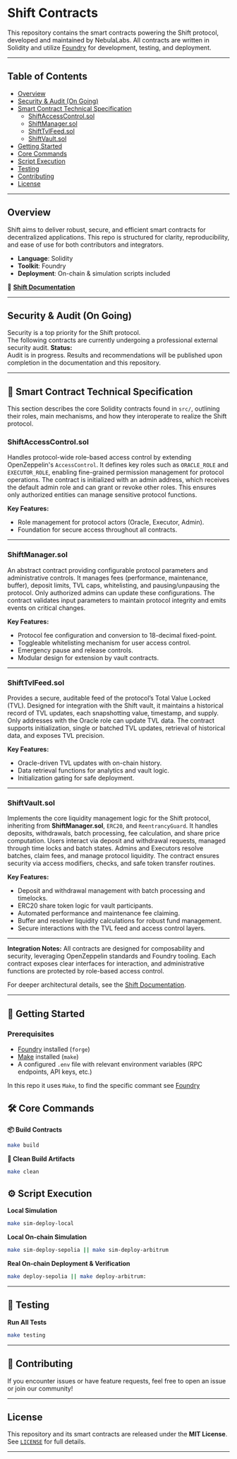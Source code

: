 # Shift Contracts

This repository contains the smart contracts powering the Shift protocol, developed and maintained by NebulaLabs. All contracts are written in Solidity and utilize [Foundry](https://book.getfoundry.sh/) for development, testing, and deployment.

---

## Table of Contents

- [Overview](#overview)
- [Security & Audit (On Going)](#security--audit-on-going)
- [Smart Contract Technical Specification](#smart-contract-technical-specification)
  - [ShiftAccessControl.sol](#shiftaccesscontrolsol)
  - [ShiftManager.sol](#shiftmanagersol)
  - [ShiftTvlFeed.sol](#shifttvlfeedsol)
  - [ShiftVault.sol](#shiftvaultsol)
- [Getting Started](#-getting-started)
- [Core Commands](#-core-commands)
- [Script Execution](#-script-execution)
- [Testing](#-testing)
- [Contributing](#-contributing)
- [License](#license)

---

## Overview

Shift aims to deliver robust, secure, and efficient smart contracts for decentralized applications. This repo is structured for clarity, reproducibility, and ease of use for both contributors and integrators.

- **Language**: Solidity
- **Toolkit**: Foundry
- **Deployment**: On-chain & simulation scripts included

🔗 **[Shift Documentation](https://nebulalabs-organization.gitbook.io/shift/)**

---

## Security & Audit (On Going)

Security is a top priority for the Shift protocol.  
The following contracts are currently undergoing a professional external security audit.
**Status:**  
Audit is in progress. Results and recommendations will be published upon completion in the documentation and this repository.

---

## 📄 Smart Contract Technical Specification

This section describes the core Solidity contracts found in `src/`, outlining their roles, main mechanisms, and how they interoperate to realize the Shift protocol.

### **ShiftAccessControl.sol**

Handles protocol-wide role-based access control by extending OpenZeppelin's `AccessControl`. It defines key roles such as `ORACLE_ROLE` and `EXECUTOR_ROLE`, enabling fine-grained permission management for protocol operations. The contract is initialized with an admin address, which receives the default admin role and can grant or revoke other roles. This ensures only authorized entities can manage sensitive protocol functions.

**Key Features:**
- Role management for protocol actors (Oracle, Executor, Admin).
- Foundation for secure access throughout all contracts.

---

### **ShiftManager.sol**

An abstract contract providing configurable protocol parameters and administrative controls. It manages fees (performance, maintenance, buffer), deposit limits, TVL caps, whitelisting, and pausing/unpausing the protocol. Only authorized admins can update these configurations. The contract validates input parameters to maintain protocol integrity and emits events on critical changes.

**Key Features:**
- Protocol fee configuration and conversion to 18-decimal fixed-point.
- Toggleable whitelisting mechanism for user access control.
- Emergency pause and release controls.
- Modular design for extension by vault contracts.

---

### **ShiftTvlFeed.sol**

Provides a secure, auditable feed of the protocol’s Total Value Locked (TVL). Designed for integration with the Shift vault, it maintains a historical record of TVL updates, each snapshotting value, timestamp, and supply. Only addresses with the Oracle role can update TVL data. The contract supports initialization, single or batched TVL updates, retrieval of historical data, and exposes TVL precision.

**Key Features:**
- Oracle-driven TVL updates with on-chain history.
- Data retrieval functions for analytics and vault logic.
- Initialization gating for safe deployment.

---

### **ShiftVault.sol**

Implements the core liquidity management logic for the Shift protocol, inheriting from **ShiftManager.sol**, `ERC20`, and `ReentrancyGuard`. It handles deposits, withdrawals, batch processing, fee calculation, and share price computation. Users interact via deposit and withdrawal requests, managed through time locks and batch states. Admins and Executors resolve batches, claim fees, and manage protocol liquidity. The contract ensures security via access modifiers, checks, and safe token transfer routines.

**Key Features:**
- Deposit and withdrawal management with batch processing and timelocks.
- ERC20 share token logic for vault participants.
- Automated performance and maintenance fee claiming.
- Buffer and resolver liquidity calculations for robust fund management.
- Secure interactions with the TVL feed and access control layers.

---

**Integration Notes:**
All contracts are designed for composability and security, leveraging OpenZeppelin standards and Foundry tooling. Each contract exposes clear interfaces for interaction, and administrative functions are protected by role-based access control.

For deeper architectural details, see the [Shift Documentation](https://nebulalabs-organization.gitbook.io/shift/).

---

## 🚀 Getting Started

### Prerequisites

- [Foundry](https://getfoundry.sh/introduction/installation) installed (`forge`)
- [Make](https://www.gnu.org/software/make/) installed (`make`)
- A configured `.env` file with relevant environment variables (RPC endpoints, API keys, etc.)

In this repo it uses `Make`, to find the specific commant see [Foundry](https://getfoundry.sh/forge/overview)

## 🛠️ Core Commands

**📦 Build Contracts**
```sh
make build
```

**🧹 Clean Build Artifacts**
```sh
make clean
```

## ⚙️ Script Execution

**Local Simulation**
```sh
make sim-deploy-local
```

**Local On-chain Simulation**
```sh
make sim-deploy-sepolia || make sim-deploy-arbitrum
```

**Real On-chain Deployment & Verification**
```sh
make deploy-sepolia || make deploy-arbitrum:
```

---

## 🧪 Testing

**Run All Tests**
```sh
make testing
```
---

## 🤝 Contributing

If you encounter issues or have feature requests, feel free to open an issue or join our community!

---

## License

This repository and its smart contracts are released under the **MIT License**.  
See [`LICENSE`](./LICENSE) for full details.

---